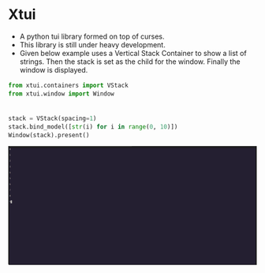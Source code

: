 # Xtui

- A python tui library formed on top of curses.
- This library is still under heavy development.
- Given below example uses a Vertical Stack Container to show a list of strings. Then the stack is set as the child for the window. Finally the window is displayed.
```python
from xtui.containers import VStack
from xtui.window import Window


stack = VStack(spacing=1)
stack.bind_model([str(i) for i in range(0, 10)])
Window(stack).present() 
```
!["Output of the above code"](./assests/output.png "Output of the above code")